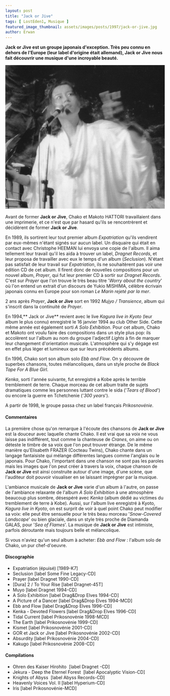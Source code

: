 ```yaml
---
layout: post
title: "Jack or Jive"
tags: [ LostEden1, Musique ]
featured_image_thumbnail: assets/images/posts/1997/jack-or-jive.jpg
author: Erwan
---
```


**Jack or Jive est un groupe japonais d'exception. Très peu connu en dehors de l'Europe (leur label d'origine était allemand), Jack or Jive nous fait découvrir une musique d'une incroyable beauté.**

![Jack or Jive](assets/images/posts/1997/jack-or-jive.jpg)

Avant de former **Jack or Jive**, Chako et Makoto HATTORI travaillaient dans une imprimerie, et ce n'est que par hasard qu'ils se rencontrèrent et décidèrent de former **Jack or Jive**. 

En 1989, ils sortirent leur tout premier album *Expatriation* qu'ils vendirent par eux-mêmes n'étant signés sur aucun label. Un disquaire qui était en contact avec Christophe HEEMAN lui envoya une copie de l'album. Il aima tellement leur travail qu'il les aida à trouver un label, *Dragnet Records*, et leur proposa de travailler avec eux le temps d'un album (*Seclusion*). N'étant pas satisfait de leur travail sur *Expatriation*, ils ne souhaitèrent pas voir une édition CD de cet album. Il firent donc de nouvelles compositions pour un nouvel album, *Prayer*, qui fut leur premier CD à sortir sur *Dragnet Records*. C'est sur *Prayer* que l'on trouve le très beau titre '*Worry about the country*' où l'on entend un extrait d'un discours de Yukio MISHIMA, célèbre écrivain japonais connu en Europe pour son roman *Le Marin rejeté par la mer*. 

2 ans après *Prayer*, **Jack or Jive** sort en 1992 *Mujyo / Transience*, album qui s'inscrit dans la continuité de *Prayer*. 

En 1994,** Jack or Jive** revient avec le live *Kagura live in Kyoto* (leur album le plus connu) enregistré le 16 janvier 1994 au club Other Side. Cette même année est également sorti *A Solo Exhibition*. Pour cet album, Chako et Makoto ont voulu faire des compositions dans un style plus pop: ils accolèrent sur l'album au nom du groupe l'adjectif *Lights* à fin de marquer leur changement d'orientation musicale. L'atmosphère qui s'y dégage est en effet plus léger et lumineux que sur leurs précédents albums. 

En 1996, Chako sort son album solo *Ebb and Flow*. On y découvre de superbes chansons, toutes mélancoliques, dans un style proche de *Black Tape For A Blue Girl*. 

*Kenka*, sorti l'année suivante, fut enregistré a Kobe après le terrible tremblement de terre. Chaque morceau de cet album traite de sujets dramatiques comme les personnes luttant contre le sida ('*Tears of Blood*') ou encore la guerre en Tchetchenie ('*300 years*'). 

A partir de 1998, le groupe passa chez un label français *Prikosnovénie*.

#### Commentaires

La première chose qu'on remarque à l'écoute des chansons de **Jack or Jive** est la douceur avec laquelle chante Chako. Il est vrai que sa voix ne vous laisse pas indifférent, tout comme la chanteuse de *Cranes*, on aime ou on déteste le timbre de sa voix que l'on peut trouver étrange. De le même manière qu'Elisabeth FRAZER (Cocteau Twins), Chako chante dans un langage fantaisiste qui mélange différentes langues comme l'anglais ou le japonais. Pour Chako, l'important dans une chanson ne sont pas les paroles mais les images que l'on peut créer à travers la voix, chaque chanson de **Jack or Jive** est ainsi construite autour d'une image, d'une scène, que l'auditeur doit pouvoir visualiser en se laissant imprégner par la musique. 

L'ambiance musicale de **Jack or Jive** varie d'un album à l'autre, on passe de l'ambiance relaxante de l'album *A Solo Exhibition* à une atmosphère beaucoup plus sombre, désespéré avec *Kenka* (album dédié au victimes du tremblement de terre à Kobe). Aussi, sur l'album live enregistré à Kyoto, *Kagura live in Kyoto*, on est surprit de voir à quel point Chako peut modifier sa voix: elle peut être sensuelle pour le très beau morceau '*Snow-Covered Landscape*' ou bien glaciale, dans un style très proche de Diamanda GALAS, pour '*Sea of Flames*'. La musique de **Jack or Jive** est intimiste, parfois déroutante mais toujours belle et mélancolique.

Si vous n'aviez qu'un seul album à acheter: *Ebb and Flow* : l'album solo de Chako, un pur chef-d'oeuvre.

#### Discographie

- Expatriation (épuisé) [1989-K7]
- Seclusion [label Some Fine Legacy-CD]
- Prayer [label Dragnet 1990-CD]
- [Dura] 2 / To Your Rise [label Dragnet-45T]
- Muyo [label Dragnet 1994-CD]
- A Solo Exhibition [label Drag&Drop Elves 1994-CD]
- A Picture of a Dancer [label Drag&Drop Elves 1994-MCD]
- Ebb and Flow [label Drag&Drop Elves 1996-CD]
- Kenka - Devoted Flowers [label Drag&Drop Elves 1996-CD]
- Tidal Current [label Prikosnovénie 1998-MCD]
- The Earth [label Prikosnovénie 1999-CD]
- Kismet [label Prikosnovénie 2001-CD]
- GOR et Jack or Jive [label Prikosnovénie 2002-CD]
- Absurdity [label Prikosnovénie 2004-CD]
- Kakugo [label Prikosnovénie 2008-CD]

#### Compilations

- Ohren des Kaiser Hirohito  [label Dragnet -CD]
- Jekura - Deep the Eternel Forest  [label Apocalyptic Vision-CD]
- Knights of Abyss  [label Abyss Records-CD]
- Heavenly Voices Vol. II [label Hyperium-CD]
- Iris [label Prikosnovénie-MCD]